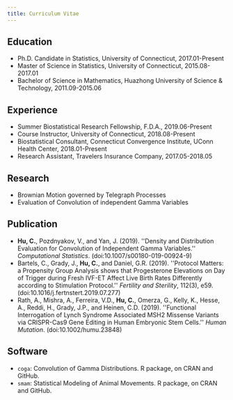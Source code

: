 ```yaml
---
title: Curriculum Vitae
---
```



## Education
* Ph.D. Candidate in Statistics, University of Connecticut, 2017.01-Present
* Master of Science in Statistics, University of Connecticut, 2015.08-2017.01
* Bachelor of Science in Mathematics, Huazhong University of Science \& Technology, 2011.09-2015.06

## Experience
* Summer Biostatistical Research Fellowship, F.D.A., 2019.06-Present
* Course Instructor, University of Connecticut, 2018.08-Present
* Biostatistical Consultant, Connecticut Convergence Institute, UConn Health Center, 2018.01-Present
* Research Assistant, Travelers Insurance Company, 2017.05-2018.05

## Research
* Brownian Motion governed by Telegraph Processes
* Evaluation of Convolution of independent Gamma Variables

## Publication
* **Hu, C.**, Pozdnyakov, V., and Yan, J. (2019). ''Density and Distribution Evaluation for Convolution of Independent Gamma Variables.'' *Computational Statistics*. (doi:10.1007/s00180-019-00924-9)
* Bartels, C., Grady, J., **Hu, C.**, and Daniel, G.R. (2019). ''Protocol Matters: a Propensity Group Analysis shows that Progesterone Elevations on Day of Trigger during Fresh IVF-ET Affect Live Birth Rates Differently according to Stimulation Protocol.'' *Fertility and Sterility*, 112(3), e59. (doi:10.1016/j.fertnstert.2019.07.277)
* Rath, A., Mishra, A., Ferreira, V.D., **Hu, C.**, Omerza, G., Kelly, K., Hesse, A., Reddi, H., Grady, J.P., and Heinen, C.D. (2019). ''Functional Interrogation of Lynch Syndrome Associated MSH2 Missense Variants via CRISPR-Cas9 Gene Editing in Human Embryonic Stem Cells.'' *Human Mutation*. (doi:10.1002/humu.23848)

## Software
* `coga`: Convolution of Gamma Distributions. R package, on CRAN and GitHub.
* `smam`: Statistical Modeling of Animal Movements. R package, on CRAN and GitHub.

